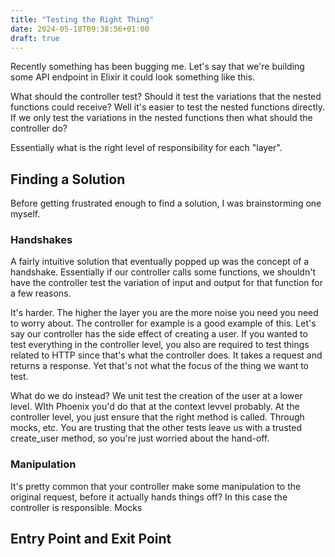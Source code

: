 ```yaml
---
title: "Testing the Right Thing"
date: 2024-05-18T09:38:56+01:00
draft: true
---
```


Recently something has been bugging me. Let's say that we're building some API endpoint in Elixir it could look something like this.


What should the controller test? Should it test the variations that the nested functions could receive? Well it's easier to test the nested functions directly. 
If we only test the variations in the nested functions then what should the controller do?

Essentially what is the right level of responsibility for each "layer".

## Finding a Solution
Before getting frustrated enough to find a solution, I was brainstorming one myself.

### Handshakes
A fairly intuitive solution that eventually popped up was the concept of a handshake. Essentially if our controller calls some functions, 
we shouldn't have the controller test the variation of input and output for that function for a few reasons.

It's harder. The higher the layer you are the more noise you need you need to worry about. The controller for example is a good example of this.
Let's say our controller has the side effect of creating a user. If you wanted to test everything in the controller level, you also are required to 
test things related to HTTP since that's what the controller does. It takes a request and returns a response. Yet that's not what the focus of
the thing we want to test.

What do we do instead? We unit test the creation of the user at a lower level. WIth Phoenix you'd do that at the context levvel probably.
At the controller level, you just ensure that the right method is called. Through mocks, etc. You are trusting that the other tests leave us with a trusted create_user method,
so you're just worried about the hand-off.

### Manipulation
It's pretty common that your controller make some manipulation to the original request, before it actually hands things off? In this case the controller is responsible.
Mocks

## Entry Point and Exit Point
